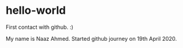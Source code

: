 # hello-world
First contact with github. :)

My name is Naaz Ahmed. Started github journey on 19th April 2020.
